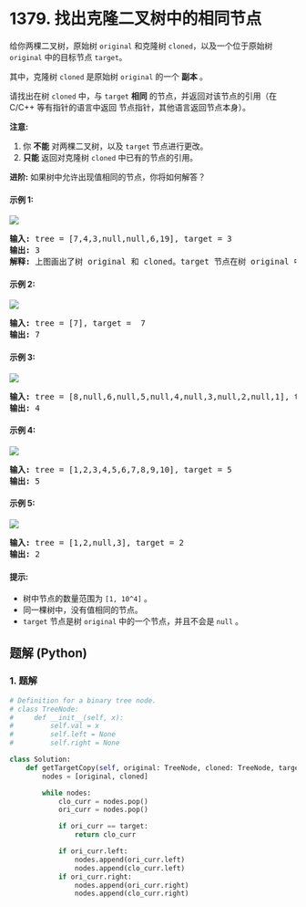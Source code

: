 # 1379. 找出克隆二叉树中的相同节点
给你两棵二叉树，原始树 ```original``` 和克隆树 ```cloned```，以及一个位于原始树 ```original``` 中的目标节点 ```target```。

其中，克隆树 ```cloned``` 是原始树 ```original``` 的一个 **副本** 。

请找出在树 ```cloned``` 中，与 ```target``` **相同** 的节点，并返回对该节点的引用（在 C/C++ 等有指针的语言中返回 节点指针，其他语言返回节点本身）。

**注意:**
1. 你 **不能** 对两棵二叉树，以及 ```target``` 节点进行更改。
2. **只能** 返回对克隆树 ```cloned``` 中已有的节点的引用。

**进阶:** 如果树中允许出现值相同的节点，你将如何解答？

#### 示例 1:
![](https://assets.leetcode.com/uploads/2020/02/21/e1.png)
<pre>
<strong>输入:</strong> tree = [7,4,3,null,null,6,19], target = 3
<strong>输出:</strong> 3
<strong>解释:</strong> 上图画出了树 original 和 cloned。target 节点在树 original 中，用绿色标记。答案是树 cloned 中的黄颜色的节点（其他示例类似）。
</pre>

#### 示例 2:
![](https://assets.leetcode.com/uploads/2020/02/21/e2.png)
<pre>
<strong>输入:</strong> tree = [7], target =  7
<strong>输出:</strong> 7
</pre>

#### 示例 3:
![](https://assets.leetcode.com/uploads/2020/02/21/e3.png)
<pre>
<strong>输入:</strong> tree = [8,null,6,null,5,null,4,null,3,null,2,null,1], target = 4
<strong>输出:</strong> 4
</pre>

#### 示例 4:
![](https://assets.leetcode.com/uploads/2020/02/21/e4.png)
<pre>
<strong>输入:</strong> tree = [1,2,3,4,5,6,7,8,9,10], target = 5
<strong>输出:</strong> 5
</pre>

#### 示例 5:
![](https://assets.leetcode.com/uploads/2020/02/21/e5.png)
<pre>
<strong>输入:</strong> tree = [1,2,null,3], target = 2
<strong>输出:</strong> 2
</pre>

#### 提示:
* 树中节点的数量范围为 ```[1, 10^4]``` 。
* 同一棵树中，没有值相同的节点。
* ```target``` 节点是树 ```original``` 中的一个节点，并且不会是 ```null``` 。

## 题解 (Python)

### 1. 题解
```Python
# Definition for a binary tree node.
# class TreeNode:
#     def __init__(self, x):
#         self.val = x
#         self.left = None
#         self.right = None

class Solution:
    def getTargetCopy(self, original: TreeNode, cloned: TreeNode, target: TreeNode) -> TreeNode:
        nodes = [original, cloned]

        while nodes:
            clo_curr = nodes.pop()
            ori_curr = nodes.pop()

            if ori_curr == target:
                return clo_curr

            if ori_curr.left:
                nodes.append(ori_curr.left)
                nodes.append(clo_curr.left)
            if ori_curr.right:
                nodes.append(ori_curr.right)
                nodes.append(clo_curr.right)
```

